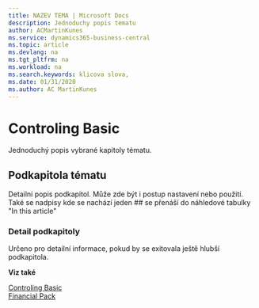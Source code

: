 ```yaml
---
title: NAZEV TEMA | Microsoft Docs
description: Jednoduchy popis tematu
author: ACMartinKunes
ms.service: dynamics365-business-central
ms.topic: article
ms.devlang: na
ms.tgt_pltfrm: na
ms.workload: na
ms.search.keywords: klicova slova, 
ms.date: 01/31/2020
ms.author: AC MartinKunes
---
```

# Controling Basic

Jednoduchý popis vybrané kapitoly tématu.

## Podkapitola tématu

Detailní popis podkapitol. Může zde být i postup nastavení nebo použití. Také se nadpisy kde se nachází jeden ## se přenáší do náhledové tabulky "In this article"

### Detail podkapitoly

Určeno pro detailní informace, pokud by se exitovala ještě hlubší podkapitola.

**Viz také**

[Controling Basic](ac-controling-basic-setup.md)  
[Financial Pack](ac-finance-pack.md)  
